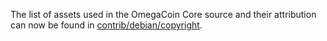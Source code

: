 The list of assets used in the OmegaCoin Core source and their attribution can now be found in [contrib/debian/copyright](../contrib/debian/copyright).
